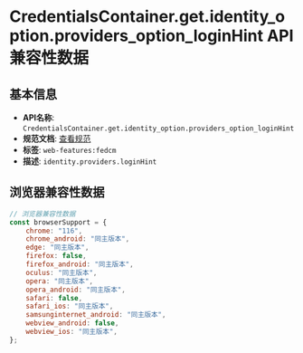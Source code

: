 # CredentialsContainer.get.identity_option.providers_option_loginHint API 兼容性数据

## 基本信息

- **API名称**: `CredentialsContainer.get.identity_option.providers_option_loginHint`
- **规范文档**: [查看规范](https://w3c-fedid.github.io/FedCM/#dom-identityproviderrequestoptions-loginhint)
- **标签**: `web-features:fedcm`
- **描述**: `identity.providers.loginHint`

## 浏览器兼容性数据

```javascript
// 浏览器兼容性数据
const browserSupport = {
    chrome: "116",
    chrome_android: "同主版本",
    edge: "同主版本",
    firefox: false,
    firefox_android: "同主版本",
    oculus: "同主版本",
    opera: "同主版本",
    opera_android: "同主版本",
    safari: false,
    safari_ios: "同主版本",
    samsunginternet_android: "同主版本",
    webview_android: false,
    webview_ios: "同主版本",
};

```

